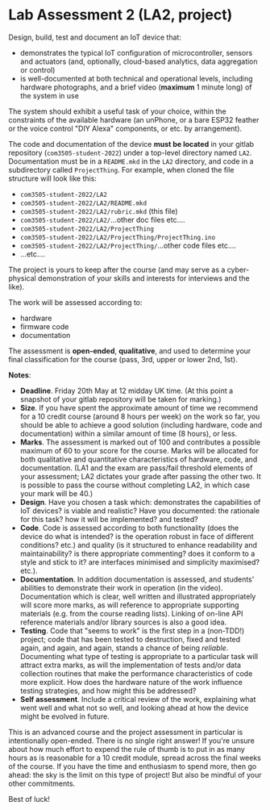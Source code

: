 
# Lab Assessment 2 (LA2, project) ###########################################

Design, build, test and document an IoT device that:

- demonstrates the typical IoT configuration of microcontroller, sensors and
  actuators (and, optionally, cloud-based analytics, data aggregation or
  control)
- is well-documented at both technical and operational levels, including
  hardware photographs, and a brief video (**maximum** 1 minute long) of the
  system in use

The system should exhibit a useful task of your choice, within the constraints
of the available hardware (an unPhone, or a bare ESP32 feather or the voice
control "DIY Alexa" components, or etc. by arrangement).

The code and documentation of the device **must be located** in your gitlab
repository (`com3505-student-2022`) under a top-level directory named `LA2`.
Documentation must be in a `README.mkd` in the `LA2` directory, and code in a
subdirectory called `ProjectThing`. For example, when cloned the file
structure will look like this:

- `com3505-student-2022/LA2`
- `com3505-student-2022/LA2/README.mkd`
- `com3505-student-2022/LA2/rubric.mkd` (this file)
- `com3505-student-2022/LA2/`...other doc files etc....
- `com3505-student-2022/LA2/ProjectThing`
- `com3505-student-2022/LA2/ProjectThing/ProjectThing.ino`
- `com3505-student-2022/LA2/ProjectThing/`...other code files etc....
- ...etc....

The project is yours to keep after the course (and may serve as a
cyber-physical demonstration of your skills and interests for interviews and
the like).

The work will be assessed according to:

- hardware
- firmware code
- documentation

The assessment is **open-ended**, **qualitative**, and used to determine your
final classification for the course (pass, 3rd, upper or lower 2nd, 1st).

**Notes**:

- **Deadline**. Friday 20th May at 12 midday UK time. (At this point a
  snapshot of your gitlab repository will be taken for marking.)
- **Size**. If you have spent the approximate amount of time we recommend for
  a 10 credit course (around 8 hours per week) on the work so far, you should
  be able to achieve a good solution (including hardware, code and
  documentation) within a similar amount of time (8 hours), or less.
- **Marks**. The assessment is marked out of 100 and contributes a possible
  maximum of 60 to your score for the course. Marks will be allocated for both
  qualitative and quantitative characteristics of hardware, code, and
  documentation. (LA1 and the exam are pass/fail threshold elements of your
  assessment; LA2 dictates your grade after passing the other two. It is
  possible to pass the course without completing LA2, in which case your mark
  will be 40.)
- **Design**. Have you chosen a task which: demonstrates the capabilities of
  IoT devices? is viable and realistic? Have you documented: the rationale for
  this task? how it will be implemented? and tested?
- **Code**. Code is assessed according to both functionality (does the device
  do what is intended? is the operation robust in face of different
  conditions? etc.) and quality (is it structured to enhance readability and
  maintainability? is there appropriate commenting? does it conform to a style
  and stick to it? are interfaces minimised and simplicity maximised? etc.).
- **Documentation**. In addition documentation is assessed, and students'
  abilities to demonstrate their work in operation (in the video).
  Documentation which is clear, well written and illustrated appropriately
  will score more marks, as will reference to appropriate supporting materials
  (e.g. from the course reading lists). Linking of on-line API reference
  materials and/or library sources is also a good idea.
- **Testing**. Code that "seems to work" is the first step in a (non-TDD!)
  project; code that has been tested to destruction, fixed and tested again,
  and again, and again, stands a chance of being _reliable_. Documenting what
  type of testing is appropriate to a particular task will attract extra
  marks, as will the implementation of tests and/or data collection routines
  that make the performance characteristics of code more explicit. How does
  the hardware nature of the work influence testing strategies, and how might
  this be addressed?
- **Self assessment**. Include a critical review of the work, explaining what
  went well and what not so well, and looking ahead at how the device might be
  evolved in future.

This is an advanced course and the project assessment in particular is
intentionally open-ended. There is no single right answer! If you're unsure
about how much effort to expend the rule of thumb is to put in as many hours
as is reasonable for a 10 credit module, spread across the final weeks of the
course. If you have the time and enthusiasm to spend more, then go ahead: the
sky is the limit on this type of project! But also be mindful of your other
commitments.

Best of luck!
